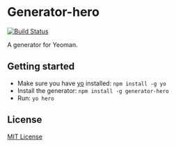 # Generator-hero
[![Build Status](https://secure.travis-ci.org/gcpantazis/generator-hero.png?branch=master)](https://travis-ci.org/gcpantazis/generator-hero)

A generator for Yeoman.

## Getting started
- Make sure you have [yo](https://github.com/yeoman/yo) installed:
    `npm install -g yo`
- Install the generator: `npm install -g generator-hero`
- Run: `yo hero`

## License
[MIT License](http://en.wikipedia.org/wiki/MIT_License)
